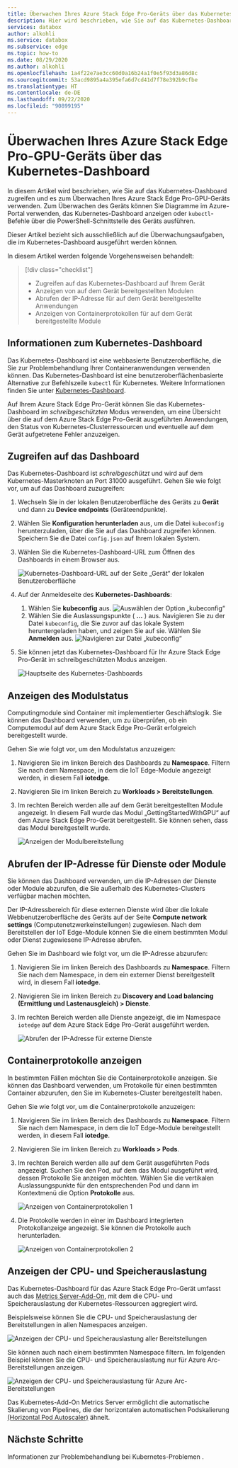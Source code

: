 ```yaml
---
title: Überwachen Ihres Azure Stack Edge Pro-Geräts über das Kubernetes-Dashboard | Microsoft-Dokumentation
description: Hier wird beschrieben, wie Sie auf das Kubernetes-Dashboard zugreifen und es zum Überwachen Ihres Azure Stack Edge Pro-Geräts verwenden.
services: databox
author: alkohli
ms.service: databox
ms.subservice: edge
ms.topic: how-to
ms.date: 08/29/2020
ms.author: alkohli
ms.openlocfilehash: 1a4f22e7ae3cc60d0a16b24a1f0e5f93d3a86d8c
ms.sourcegitcommit: 53acd9895a4a395efa6d7cd41d7f78e392b9cfbe
ms.translationtype: HT
ms.contentlocale: de-DE
ms.lasthandoff: 09/22/2020
ms.locfileid: "90899195"
---
```

# <a name="use-kubernetes-dashboard-to-monitor-your-azure-stack-edge-pro-gpu-device"></a>Überwachen Ihres Azure Stack Edge Pro-GPU-Geräts über das Kubernetes-Dashboard

In diesem Artikel wird beschrieben, wie Sie auf das Kubernetes-Dashboard zugreifen und es zum Überwachen Ihres Azure Stack Edge Pro-GPU-Geräts verwenden. Zum Überwachen des Geräts können Sie Diagramme im Azure-Portal verwenden, das Kubernetes-Dashboard anzeigen oder `kubectl`-Befehle über die PowerShell-Schnittstelle des Geräts ausführen. 

Dieser Artikel bezieht sich ausschließlich auf die Überwachungsaufgaben, die im Kubernetes-Dashboard ausgeführt werden können.

In diesem Artikel werden folgende Vorgehensweisen behandelt:

> [!div class="checklist"]
>
> * Zugreifen auf das Kubernetes-Dashboard auf Ihrem Gerät
> * Anzeigen von auf dem Gerät bereitgestellten Modulen
> * Abrufen der IP-Adresse für auf dem Gerät bereitgestellte Anwendungen
> * Anzeigen von Containerprotokollen für auf dem Gerät bereitgestellte Module


## <a name="about-kubernetes-dashboard"></a>Informationen zum Kubernetes-Dashboard

Das Kubernetes-Dashboard ist eine webbasierte Benutzeroberfläche, die Sie zur Problembehandlung Ihrer Containeranwendungen verwenden können. Das Kubernetes-Dashboard ist eine benutzeroberflächenbasierte Alternative zur Befehlszeile `kubectl` für Kubernetes. Weitere Informationen finden Sie unter [Kubernetes-Dashboard](https://kubernetes.io/docs/tasks/access-application-cluster/web-ui-dashboard/). 

Auf Ihrem Azure Stack Edge Pro-Gerät können Sie das Kubernetes-Dashboard im *schreibgeschützten* Modus verwenden, um eine Übersicht über die auf dem Azure Stack Edge Pro-Gerät ausgeführten Anwendungen, den Status von Kubernetes-Clusterressourcen und eventuelle auf dem Gerät aufgetretene Fehler anzuzeigen.

## <a name="access-dashboard"></a>Zugreifen auf das Dashboard

Das Kubernetes-Dashboard ist *schreibgeschützt* und wird auf dem Kubernetes-Masterknoten an Port 31000 ausgeführt. Gehen Sie wie folgt vor, um auf das Dashboard zuzugreifen: 

1. Wechseln Sie in der lokalen Benutzeroberfläche des Geräts zu **Gerät** und dann zu **Device endpoints** (Geräteendpunkte). 
1. Wählen Sie **Konfiguration herunterladen** aus, um die Datei `kubeconfig` herunterzuladen, über die Sie auf das Dashboard zugreifen können. Speichern Sie die Datei `config.json` auf Ihrem lokalen System.
1. Wählen Sie die Kubernetes-Dashboard-URL zum Öffnen des Dashboards in einem Browser aus.

    ![Kubernetes-Dashboard-URL auf der Seite „Gerät“ der lokalen Benutzeroberfläche](./media/azure-stack-edge-gpu-monitor-kubernetes-dashboard/kubernetes-dashboard-url-local-ui-1.png)

1. Auf der Anmeldeseite des **Kubernetes-Dashboards**:
    
    1. Wählen Sie **kubeconfig** aus. 
        ![Auswählen der Option „kubeconfig“](./media/azure-stack-edge-gpu-monitor-kubernetes-dashboard/kubernetes-dashboard-sign-in-1.png) 
    1. Wählen Sie die Auslassungspunkte ( **...** ) aus. Navigieren Sie zu der Datei `kubeconfig`, die Sie zuvor auf das lokale System heruntergeladen haben, und zeigen Sie auf sie. Wählen Sie **Anmelden** aus.
        ![Navigieren zur Datei „kubeconfig“](./media/azure-stack-edge-gpu-monitor-kubernetes-dashboard/kubernetes-dashboard-sign-in-2.png)    

6. Sie können jetzt das Kubernetes-Dashboard für Ihr Azure Stack Edge Pro-Gerät im schreibgeschützten Modus anzeigen.

    ![Hauptseite des Kubernetes-Dashboards](./media/azure-stack-edge-gpu-monitor-kubernetes-dashboard/kubernetes-dashboard-main-page-1.png)

## <a name="view-module-status"></a>Anzeigen des Modulstatus

Computingmodule sind Container mit implementierter Geschäftslogik. Sie können das Dashboard verwenden, um zu überprüfen, ob ein Computemodul auf dem Azure Stack Edge Pro-Gerät erfolgreich bereitgestellt wurde.

Gehen Sie wie folgt vor, um den Modulstatus anzuzeigen:

1. Navigieren Sie im linken Bereich des Dashboards zu **Namespace**. Filtern Sie nach dem Namespace, in dem die IoT Edge-Module angezeigt werden, in diesem Fall **iotedge**.
1. Navigieren Sie im linken Bereich zu **Workloads > Bereitstellungen**.
1. Im rechten Bereich werden alle auf dem Gerät bereitgestellten Module angezeigt. In diesem Fall wurde das Modul „GettingStartedWithGPU“ auf dem Azure Stack Edge Pro-Gerät bereitgestellt. Sie können sehen, dass das Modul bereitgestellt wurde.

    ![Anzeigen der Modulbereitstellung](./media/azure-stack-edge-gpu-monitor-kubernetes-dashboard/kubernetes-view-module-deployment-1.png)

 
## <a name="get-ip-address-for-services-or-modules"></a>Abrufen der IP-Adresse für Dienste oder Module

Sie können das Dashboard verwenden, um die IP-Adressen der Dienste oder Module abzurufen, die Sie außerhalb des Kubernetes-Clusters verfügbar machen möchten. 

Der IP-Adressbereich für diese externen Dienste wird über die lokale Webbenutzeroberfläche des Geräts auf der Seite **Compute network settings** (Computenetzwerkeinstellungen) zugewiesen. Nach dem Bereitstellen der IoT Edge-Module können Sie die einem bestimmten Modul oder Dienst zugewiesene IP-Adresse abrufen. 

Gehen Sie im Dashboard wie folgt vor, um die IP-Adresse abzurufen:

1. Navigieren Sie im linken Bereich des Dashboards zu **Namespace**. Filtern Sie nach dem Namespace, in dem ein externer Dienst bereitgestellt wird, in diesem Fall **iotedge**.
1. Navigieren Sie im linken Bereich zu **Discovery and Load balancing (Ermittlung und Lastenausgleich) > Dienste**.
1. Im rechten Bereich werden alle Dienste angezeigt, die im Namespace `iotedge` auf dem Azure Stack Edge Pro-Gerät ausgeführt werden.

    ![Abrufen der IP-Adresse für externe Dienste](./media/azure-stack-edge-gpu-monitor-kubernetes-dashboard/kubernetes-get-ip-external-service-1.png)

## <a name="view-container-logs"></a>Containerprotokolle anzeigen

In bestimmten Fällen möchten Sie die Containerprotokolle anzeigen. Sie können das Dashboard verwenden, um Protokolle für einen bestimmten Container abzurufen, den Sie im Kubernetes-Cluster bereitgestellt haben.

Gehen Sie wie folgt vor, um die Containerprotokolle anzuzeigen:

1. Navigieren Sie im linken Bereich des Dashboards zu **Namespace**. Filtern Sie nach dem Namespace, in dem die IoT Edge-Module bereitgestellt werden, in diesem Fall **iotedge**.
1. Navigieren Sie im linken Bereich zu **Workloads > Pods**.
1. Im rechten Bereich werden alle auf dem Gerät ausgeführten Pods angezeigt. Suchen Sie den Pod, auf dem das Modul ausgeführt wird, dessen Protokolle Sie anzeigen möchten. Wählen Sie die vertikalen Auslassungspunkte für den entsprechenden Pod und dann im Kontextmenü die Option **Protokolle** aus.

    ![Anzeigen von Containerprotokollen 1](./media/azure-stack-edge-gpu-monitor-kubernetes-dashboard/kubernetes-view-container-logs-1.png)

1. Die Protokolle werden in einer im Dashboard integrierten Protokollanzeige angezeigt. Sie können die Protokolle auch herunterladen.

    ![Anzeigen von Containerprotokollen 2](./media/azure-stack-edge-gpu-monitor-kubernetes-dashboard/kubernetes-view-container-logs-1.png)
    

## <a name="view-cpu-memory-usage"></a>Anzeigen der CPU- und Speicherauslastung

Das Kubernetes-Dashboard für das Azure Stack Edge Pro-Gerät umfasst auch das [Metrics Server-Add-On](https://kubernetes.io/docs/tasks/debug-application-cluster/resource-metrics-pipeline/), mit dem die CPU- und Speicherauslastung der Kubernetes-Ressourcen aggregiert wird.
 
Beispielsweise können Sie die CPU- und Speicherauslastung der Bereitstellungen in allen Namespaces anzeigen. 

![Anzeigen der CPU- und Speicherauslastung aller Bereitstellungen](./media/azure-stack-edge-gpu-monitor-kubernetes-dashboard/view-cpu-memory-all-1.png)

Sie können auch nach einem bestimmten Namespace filtern. Im folgenden Beispiel können Sie die CPU- und Speicherauslastung nur für Azure Arc-Bereitstellungen anzeigen.  

![Anzeigen der CPU- und Speicherauslastung für Azure Arc-Bereitstellungen](./media/azure-stack-edge-gpu-monitor-kubernetes-dashboard/view-cpu-memory-azure-arc-1.png)

Das Kubernetes-Add-On Metrics Server ermöglicht die automatische Skalierung von Pipelines, die der horizontalen automatischen Podskalierung [(Horizontal Pod Autoscaler)](https://kubernetes.io/docs/tasks/run-application/horizontal-pod-autoscale/) ähnelt.


## <a name="next-steps"></a>Nächste Schritte

Informationen zur Problembehandlung bei Kubernetes-Problemen <!--insert link-->.
